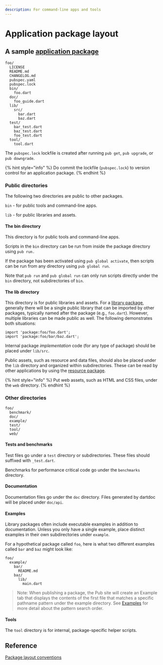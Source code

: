 ```yaml
---
description: For command-line apps and tools
---
```


# Application package layout

## A sample [application package](https://dart.dev/tools/pub/glossary#application-package)

```text
foo/
  LICENSE
  README.md
  CHANGELOG.md
  pubspec.yaml
  pubspec.lock
  bin/
    foo.dart
  doc/
    foo_guide.dart
  lib/
    src/
      bar.dart
      baz.dart
  test/
    bar_test.dart
    baz_test.dart
    foo_test.dart
  tool/
    tool.dart
```

The `pubspec.lock` lockfile is created after running `pub get`, `pub upgrade`, or `pub downgrade`. 

{% hint style="info" %}
Do commit the lockfile \(`pubspec.lock`\) to version control for an application package.
{% endhint %}

### Public directories

The following two directories are public to other packages.

`bin` - for public tools and command-line apps.

`lib` - for public libraries and assets.

#### The bin directory

This directory is for public tools and command-line apps.

Scripts in the `bin` directory can be run from inside the package directory using `pub run.`

If the package has been activated using `pub global activate`, then scripts can be run from any directory using `pub global run`.

Note that `pub run` and `pub global run` can only run scripts directly under the `bin` directory, not subdirectories of `bin`.

#### The lib directory

This directory is for public libraries and assets. For a [library package](library-package-layout.md), generally there will be a single public library that can be imported by other packages, typically named after the package \(e.g., `foo.dart`\). However, multiple libraries can be made public as well. The following demonstrates both situations:

```text
import 'package:foo/foo.dart';
import 'package:foo/bar/baz.dart';
```

Internal package _implementation_ code \(for any type of package\) should be placed under `lib/src`.

Public assets, such as resource and data files, should also be placed under the `lib` directory and organized within subdirectories. These can be read by other applications by using the [resource package](https://github.com/dart-lang/resource).

{% hint style="info" %}
Put web assets, such as HTML and CSS files, under the `web` directory.
{% endhint %}

### Other directories

```text
foo/
  benchmark/
  doc/
  example/
  test/
  tool/
  web/
```

#### Tests and benchmarks

Test files go under a `test` directory or subdirectories. These files should suffixed with `_test.dart`.

Benchmarks for performance critical code go under the `benchmarks` directory.

#### Documentation

Documentation files go under the `doc` directory. Files generated by dartdoc will be placed under `doc/api`.

#### Examples

Library packages often include executable examples in addition to documentation. Unless you only have a single example, place distinct examples in their own subdirectories under `example`.

For a hypothetical package called `foo`, here is what two different examples called `bar` and `baz` might look like:

```text
foo/
  example/
    bar/
      README.md
    baz/
      lib/
        main.dart
```

> Note: When publishing a package, the Pub site will create an Example tab that displays the contents of the first file that matches a specific pathname pattern under the example directory. See [Examples](https://dart.dev/tools/pub/package-layout#examples) for more detail about the pattern search order.

#### Tools

The `tool` directory is for internal, package-specific helper scripts.

## Reference

[Package layout conventions](https://dart.dev/tools/pub/package-layout)

